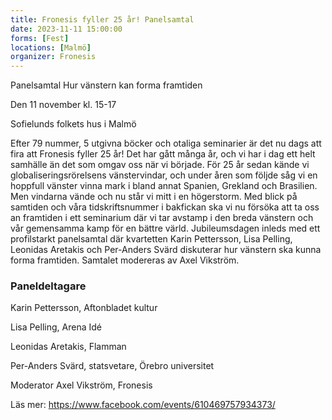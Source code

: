 ```yaml
---
title: Fronesis fyller 25 år! Panelsamtal
date: 2023-11-11 15:00:00
forms: [Fest]
locations: [Malmö]
organizer: Fronesis
---
```

Panelsamtal Hur vänstern kan forma framtiden

Den 11 november kl. 15-17

Sofielunds folkets hus i Malmö

Efter 79 nummer, 5 utgivna böcker och otaliga seminarier är det nu dags att fira att Fronesis fyller 25 år! Det har gått många år, och vi har i dag ett helt samhälle än det som omgav oss när vi började. För 25 år sedan kände vi globaliseringsrörelsens vänstervindar, och under åren som följde såg vi en hoppfull vänster vinna mark i bland annat Spanien, Grekland och Brasilien. Men vindarna vände och nu står vi mitt i en högerstorm. Med blick på samtiden och våra tidskriftsnummer i bakfickan ska vi nu försöka att ta oss an framtiden i ett seminarium där vi tar avstamp i den breda vänstern och vår gemensamma kamp för en bättre värld. Jubileumsdagen inleds med ett profilstarkt panelsamtal där kvartetten Karin Pettersson, Lisa Pelling, Leonidas Aretakis och Per-Anders Svärd diskuterar hur vänstern ska kunna forma framtiden. Samtalet modereras av Axel Vikström. 

### Paneldeltagare 

Karin Pettersson, Aftonbladet kultur

Lisa Pelling, Arena Idé

Leonidas Aretakis, Flamman

Per-Anders Svärd, statsvetare, Örebro universitet

Moderator Axel Vikström, Fronesis

Läs mer: https://www.facebook.com/events/610469757934373/

